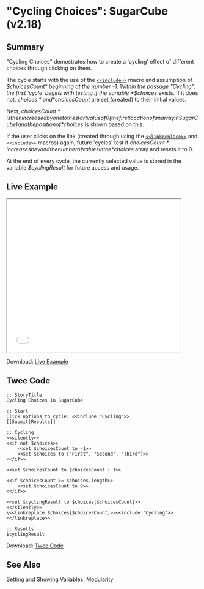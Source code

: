 # "Cycling Choices": SugarCube (v2.18)

## Summary

"Cycling Choices" demostrates how to create a 'cycling' effect of different choices through clicking on them. 

The cycle starts with the use of the [`<<include>>`](http://www.motoslave.net/sugarcube/2/docs/macros.html#macros-include) macro and assumption of *$choicesCount* beginning at the number -1. Within the passage "Cycling", the first 'cycle' begins with testing if the variable *$choices* exists. If it does not, *$choices* and *$choicesCount* are set (created) to their initial values.

Next, *$choicesCount* is then increased by one to the start value of 0 (the first location of an array in SugarCube) and the position of *$choices* is shown based on this. 

If the user clicks on the link (created through using the [`<<linkreplace>>`](http://www.motoslave.net/sugarcube/2/docs/macros.html#macros-linkreplace) and `<<include>>` macros) again, future 'cycles' test if *$choicesCount* increases beyond the number of values in the *$choices* array and resets it to 0. 

At the end of every cycle, the currently selected value is stored in the variable *$cyclingResult* for future access and usage.

## Live Example

<section>
<iframe src="sugarcube_cycling_example.html" height=400 width=90%></iframe>

Download: <a href="sugarcube_cycling_example.html" target="_blank">Live Example</a>
</section>

## Twee Code

```
:: StoryTitle
Cycling Choices in SugarCube

:: Start
Click options to cycle: <<include "Cycling">>
[[Submit|Results]]

:: Cycling
<<silently>>
<<if not $choices>>
	<<set $choicesCount to -1>>
	<<set $choices to ["First", "Second", "Third"]>>
<</if>>

<<set $choicesCount to $choicesCount + 1>>

<<if $choicesCount >= $choices.length>>
 	<<set $choicesCount to 0>>
<</if>>

<<set $cyclingResult to $choices[$choicesCount]>>
<</silently>>
\<<linkreplace $choices[$choicesCount]>><<include "Cycling">><</linkreplace>>

:: Results
$cyclingResult

```

Download: <a href="sugarcube_cycling_twee.txt" target="_blank">Twee Code</a>

## See Also

[Setting and Showing Variables](../../settingandshowing/sugarcube/sugarcube_settingandshowing.md), [Modularity](../../modularity/sugarcube/sugarcube_modularity.md)
